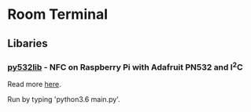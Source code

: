# Room Terminal

## Libaries

### [py532lib](https://github.com/HubCityLabs/py532lib) - NFC on Raspberry Pi with Adafruit PN532 and I<sup>2</sup>C
Read more [here](https://www.element14.com/community/community/raspberry-pi/blog/2012/12/14/nfc-on-raspberrypi-with-pn532-py532lib-and-i2c).


Run by typing 'python3.6 main.py'.
